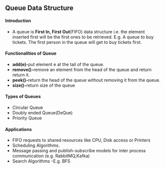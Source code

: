 <h2>Queue Data Structure</h2>
<h4>Introduction</h4>
<p>
    <ul>
        <li>A queue is <b>First In, First Out</b>(FIFO) data structure i.e. the element inserted first will be the first ones to be retrieved. E.g. A queue to buy tickets. The first person in the queue will get to buy tickets first.</li>
    </ul>
</p>
<h4>Functionalities of Queue</h4>
<p>
    <ul>
        <li><b>add(e)-</b>put element e at the tail of the queue.</li>
        <li><b>remove()-</b>remove an element from the head of the queue and return return it.</li>
        <li><b>peek()-</b>return the head of the queue without removing it from the queue.</li>
        <li><b>size()-</b>return size of the queue</li>
    </ul>
</p>
<h4>Types of Queues</h4>
<p>   
    <ul>
        <li>Circular Queue</li>
        <li>Doubly ended Queue(DeQue)</li>
        <li>Priority Queue</li>
    </ul>
</p>
<h4>Applications</h4>
<p>
    <ul>
        <li>FIFO requests to shared resources like CPU, Disk access or Printers</li>
        <li>Scheduling Algorithms.</li>
        <li>Message passing and publish-subscribe models for inter process communication (e.g. RabbitMQ,Kafka)
        <li>Search Algorithms -E.g. BFS</li>
    </ul>
</p>